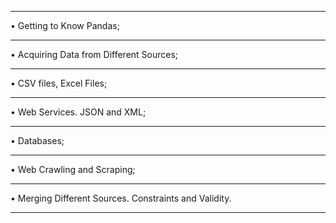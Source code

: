 *****************************************************************
• Getting to Know Pandas;
*****************************************************************
• Acquiring Data from Different Sources;
*****************************************************************
• CSV files, Excel Files;
*****************************************************************
• Web Services. JSON and XML;
*****************************************************************
• Databases;
*****************************************************************
• Web Crawling and Scraping;
*****************************************************************
• Merging Different Sources. Constraints and Validity.
*****************************************************************

